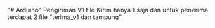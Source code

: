"# Arduino" 
Pengiriman V1
file Kirim hanya 1 saja dan untuk penerima terdapat 2 file "terima_v1 dan tampung"

